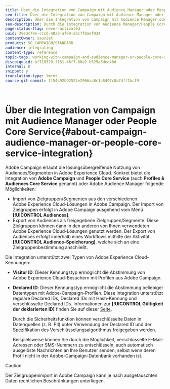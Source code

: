 ```yaml
---
title: Über die Integration von Campaign mit Audience Manager oder People Core Service
seo-title: Über die Integration von Campaign mit Audience Manager oder People Core Service
description: Über die Integration von Campaign mit Audience Manager oder People Core Service
seo-description: Durch die Integration von Audience Manager/People Core Service können Sie in den unterschiedlichen Adobe Experience Cloud-Lösungen Audiences oder Segmente freigeben.
page-status-flag: never-activated
uuid: 39e3c78e-cccd-4823-afe9-abc7f8aef034
contentOwner: sauviat
products: SG_CAMPAIGN/STANDARD
audience: integrating
content-type: reference
topic-tags: working-with-campaign-and-audience-manager-or-people-core-service
discoiquuid: bf718329-f181-46f7-80a2-b525a8dee46d
internal: n
snippet: y
translation-type: tm+mt
source-git-commit: 1f54c92b92524e2966aa8c1c8497c8a7dff1bcf9

---
```



# Über die Integration von Campaign mit Audience Manager oder People Core Service{#about-campaign-audience-manager-or-people-core-service-integration}

Adobe Campaign erlaubt die lösungsübergreifende Nutzung von Audiences/Segmenten in Adobe Experience Cloud. Konkret bietet die Integration von **Adobe Campaign** und **People Core Service** (auch **Profiles &amp; Audiences Core Service** genannt) oder Adobe Audience Manager folgende Möglichkeiten:

* Import von Zielgruppen/Segmenten aus den verschiedenen Adobe Experience Cloud-Lösungen in Adobe Campaign. Der Import von Zielgruppen erfolgt in Adobe Campaign ausgehend vom Menü **[!UICONTROL Audiences]**.
* Export von Audiences als freigegebene Zielgruppen/Segmente. Diese Zielgruppen können dann in den anderen von Ihnen verwendeten Adobe Experience Cloud-Lösungen genutzt werden. Der Export von Audiences erfolgt innerhalb eines Workflows mithilfe der Aktivität **[!UICONTROL Audience-Speicherung]**, welche sich an eine Zielgruppenbestimmung anschließt.

Die Integration unterstützt zwei Typen von Adobe Experience Cloud-Kennungen:

* **Visitor ID**: Dieser Kennungstyp ermöglicht die Abstimmung von Adobe Experience Cloud-Besuchern mit Profilen aus Adobe Campaign.
* **Declared ID**: Dieser Kennungstyp ermöglicht die Abstimmung beliebiger Datentypen mit Adobe-Campaign-Profilen. Diese Integration unterstützt reguläre Declared IDs, Declared IDs mit Hash-Kennung und verschlüsselte Declared IDs. Informationen zur **[!UICONTROL Gültigkeit der deklarierten ID]** finden Sie auf dieser [Seite](../../integrating/using/provisioning-and-configuring-integration-with-audience-manager-or-people-core-service.md).

   Durch die Sicherheitsfunktion können verschlüsselte Daten in Datenquellen (z. B. PII) unter Verwendung der Declared ID und der Spezifikation des Verschlüsselungsalgorithmus freigegeben werden.

   Beispielsweise können Sie durch die Möglichkeit, verschlüsselte E-Mail-Adressen oder SMS-Nummern zu entschlüsseln, auch automatisch ausgelöste Nachrichten an Ihre Benutzer senden, selbst wenn deren Profil nicht in der Adobe-Campaign-Datenbank vorhanden ist.

>[!CAUTION]
>
>Der Zielgruppenimport in Adobe Campaign kann je nach ausgetauschten Daten rechtlichen Beschränkungen unterliegen.

